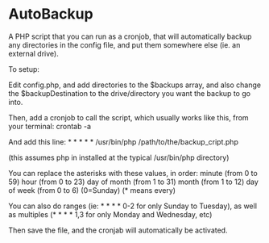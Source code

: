 # AutoBackup
A PHP script that you can run as a cronjob, that will automatically backup any directories in the config file, and put them somewhere else (ie. an external drive).

To setup:

Edit config.php, and add directories to the $backups array, and also change the $backupDestination to the drive/directory you want the backup to go into.

Then, add a cronjob to call the script, which usually works like this, from your terminal:
crontab -a

And add this line: * * * * * /usr/bin/php /path/to/the/backup_cript.php
 
 (this assumes php in installed at the typical /usr/bin/php directory)

You can replace the asterisks with these values, in order:
minute (from 0 to 59)
hour (from 0 to 23)
day of month (from 1 to 31)
month (from 1 to 12)
day of week (from 0 to 6) (0=Sunday)
(* means every)

You can also do ranges (ie: * * * * 0-2 for only Sunday to Tuesday), as well as multiples (* * * * 1,3 for only Monday and Wednesday, etc)

Then save the file, and the cronjab will automatically be activated.

